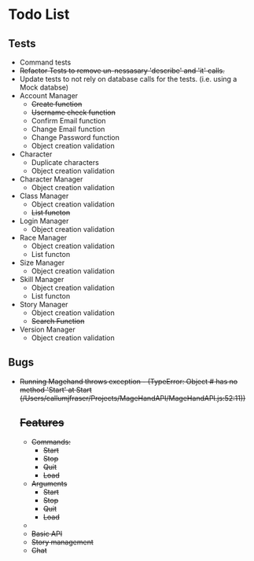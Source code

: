 Todo List
======

Tests
------

* Command tests
* ~~Refactor Tests to remove un-nessasary 'describe' and 'it' calls.~~
* Update tests to not rely on database calls for the tests. (i.e. using a Mock databse)
* Account Manager
	* ~~Create function~~
	* ~~Username check function~~
	* Confirm Email function
	* Change Email function
	* Change Password function
	* Object creation validation
* Character
	* Duplicate characters
	* Object creation validation
* Character Manager
	* Object creation validation
* Class Manager
	* Object creation validation
	* ~~List functon~~
* Login Manager
	* Object creation validation
* Race Manager
	* Object creation validation
	* List functon
* Size Manager
	* Object creation validation
* Skill Manager
	* Object creation validation
	* List functon
* Story Manager
	* Object creation validation
	* ~~Search Function~~
* Version Manager
	* Object creation validation

Bugs
------

* ~~Running Magehand throws exception - (TypeError: Object #<Object> has no method 'Start' at Start (/Users/callumjfraser/Projects/MageHandAPI/MageHandAPI.js:52:11))~~

Features
------

* Commands:
  * ~~Start~~
  * ~~Stop~~
  * ~~Quit~~
  * Load
* Arguments
  * Start
  * Stop
  * Quit
  * Load
* 
* Basic API
* Story management
* Chat
